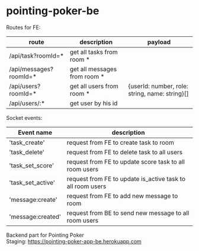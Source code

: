 # pointing-poker-be

Routes for FE:

| route                   | description                   | payload                   |
| ----------------------- | ----------------------------- |-------------------------- |
| /api/task?roomId=\*     | get all tasks from room \*    |                           |
| /api/messages?roomId=\* | get all messages from room \* |                           |
| /api/users?roomId=*    | get all users from room * |  {userId: number, role: string, name: string}[] |
| /api/users/:*    | get user by his id|                           |

Socket events:

| Event name        | description                                                |
| ----------------- | ---------------------------------------------------------- |
| 'task_create'     | request from FE to create task to room                     |
| 'task_delete'     | request from FE to delete task to all users                |
| 'task_set_score'  | request from FE to update score task to all room users     |
| 'task_set_active' | request from FE to update is_active task to all room users |
| 'message:create'  | request from FE to add new message to room                 |
| 'message:created' | request from BE to send new message to all room users      |

Backend part for Pointing Poker  
Staging: https://pointing-poker-app-be.herokuapp.com
